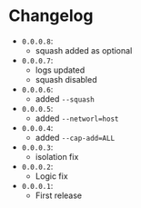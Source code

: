 # Changelog
* `0.0.0.8`: 
    * squash added as optional
* `0.0.0.7`: 
    * logs updated
    * squash disabled
* `0.0.0.6`: 
    * added `--squash`
* `0.0.0.5`: 
    * added `--networl=host`
* `0.0.0.4`:
    * added `--cap-add=ALL`
* `0.0.0.3`:
    * isolation fix
* `0.0.0.2`:
    * Logic fix
* `0.0.0.1`:
    * First release
    